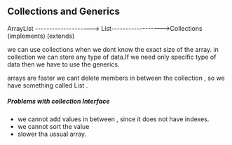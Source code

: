 ## Collections and Generics

  ArrayList --------------------> List------------------>Collections
                  (implements)            (extends)
                  
we can use collections when we dont know the exact size of the array.
in collection we can store any type of data.If we need only specific type of data then we have to use the generics.

arrays are faster
we cant delete members in between the collection , so we have something called List .

##### Problems with collection Interface

- we cannot add values in between , since it does not have indexes.
- we cannot sort the value
- slower tha ussual array.
